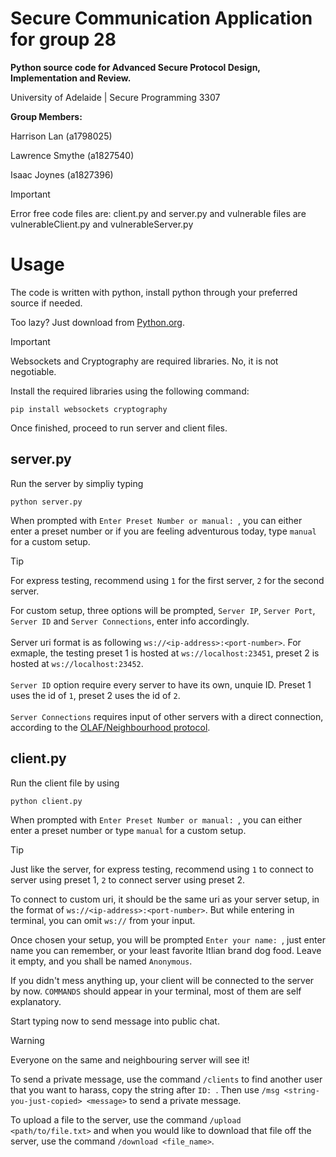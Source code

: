 # Secure Communication Application for group 28

**Python source code for Advanced Secure Protocol Design, Implementation and Review.**

University of Adelaide | Secure Programming 3307 

**Group Members:**

Harrison Lan (a1798025)

Lawrence Smythe (a1827540)

Isaac Joynes (a1827396)


> [!IMPORTANT]
> Error free code files are: client.py and server.py
> and vulnerable files are vulnerableClient.py and vulnerableServer.py

# Usage
The code is written with python, install python through your preferred source if needed.

Too lazy? Just download from [Python.org](https://www.python.org/).

> [!IMPORTANT]
> Websockets and Cryptography are required libraries. No, it is not negotiable.

Install the required libraries using the following command: <br />

``` pip install websockets cryptography ```

Once finished, proceed to run server and client files.

## server.py

Run the server by simpliy typing

```python server.py``` 

When prompted with ```Enter Preset Number or manual: ```, you can either enter a preset number or if you are feeling adventurous today, type ```manual``` for a custom setup. 

> [!TIP]
> For express testing, recommend using ```1``` for the first server, ```2``` for the second server.

For custom setup, three options will be prompted, ```Server IP```, ```Server Port```, ```Server ID``` and ```Server Connections```, enter info accordingly.<br /><br />
Server uri format is as following ```ws://<ip-address>:<port-number>```. For exmaple, the testing preset 1 is hosted at ```ws://localhost:23451```, preset 2 is hosted at ```ws://localhost:23452```.<br /><br />
```Server ID``` option require every server to have its own, unquie ID. Preset 1 uses the id of ```1```, preset 2 uses the id of ```2```.<br /><br />
```Server Connections``` requires input of other servers with a direct connection, according to the [OLAF/Neighbourhood protocol](https://github.com/xvk-64/2024-secure-programming-protocol). 

## client.py

Run the client file by using

```python client.py``` 

When prompted with ```Enter Preset Number or manual: ```, you can either enter a preset number or type ```manual``` for a custom setup. 

> [!TIP]
> Just like the server, for express testing, recommend using ```1``` to connect to server using preset 1, ```2``` to connect server using preset 2.

To connect to custom uri, it should be the same uri as your server setup, in the format of ```ws://<ip-address>:<port-number>```. But while entering in terminal, you can omit ```ws://``` from your input.

Once chosen your setup, you will be prompted ```Enter your name: ```, just enter name you can remember, or your least favorite Itlian brand dog food. Leave it empty, and you shall be named ```Anonymous```.

If you didn't mess anything up, your client will be connected to the server by now. ```COMMANDS``` should appear in your terminal, most of them are self explanatory.

Start typing now to send message into public chat.

> [!WARNING]
> Everyone on the same and neighbouring server will see it!

To send a private message, use the command ```/clients``` to find another user that you want to harass, copy the string after ```ID: ```. Then use ```/msg <string-you-just-copied> <message>``` to send a private message.

To upload a file to the server, use the command ```/upload <path/to/file.txt>``` and when you would like to download that file off the server, use the command ```/download <file_name>```.

